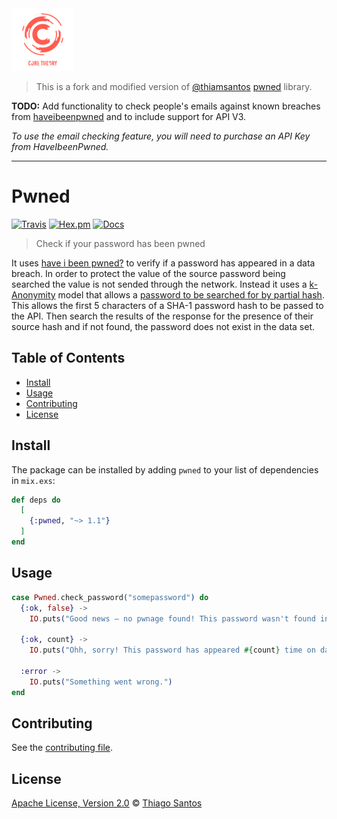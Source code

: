 <img src="assets/static/images/CT_Logo_Color.png" width="100" height="100">

> This is a fork and modified version of [@thiamsantos](https://github.com/thiamsantos) [pwned](https://github.com/thiamsantos/pwned) library.

**TODO:** Add functionality to check people's emails against known breaches from [haveibeenpwned](https://haveibeenpwned.com) and to include support for API V3.

_To use the email checking feature, you will need to purchase an API Key from HaveIbeenPwned._
***

# Pwned

[![Travis](https://img.shields.io/travis/thiamsantos/pwned.svg)](https://travis-ci.org/thiamsantos/pwned)
[![Hex.pm](https://img.shields.io/hexpm/v/pwned.svg)](https://hex.pm/packages/pwned)
[![Docs](https://img.shields.io/badge/hex-docs-green.svg)](https://hexdocs.pm/pwned)

> Check if your password has been pwned

It uses [have i been pwned?](https://haveibeenpwned.com) to verify if a password has appeared in a data breach. In order to protect the value of the source password being searched the value is not sended through the network. Instead it uses a [k-Anonymity](https://en.wikipedia.org/wiki/K-anonymity) model that allows a [password to be searched for by partial hash](https://haveibeenpwned.com/API/v2#SearchingPwnedPasswordsByRange). This allows the first 5 characters of a SHA-1 password hash to be passed to the API. Then search the results of the response for the presence of their source hash and if not found, the password does not exist in the data set.

## Table of Contents

-   [Install](#install)
-   [Usage](#usage)
-   [Contributing](#contributing)
-   [License](#license)

## Install

The package can be installed by adding `pwned` to your list of dependencies in `mix.exs`:

```elixir
def deps do
  [
    {:pwned, "~> 1.1"}
  ]
end
```

## Usage

```elixir
case Pwned.check_password("somepassword") do
  {:ok, false} ->
    IO.puts("Good news — no pwnage found! This password wasn't found in any of the Pwned Passwords loaded into Have I been pwned.")

  {:ok, count} ->
    IO.puts("Ohh, sorry! This password has appeared #{count} time on data breaches.")

  :error ->
    IO.puts("Something went wrong.")
end
```

## Contributing

See the [contributing file](CONTRIBUTING.md).

## License

[Apache License, Version 2.0](LICENSE.md) © [Thiago Santos](https://github.com/thiamsantos)
